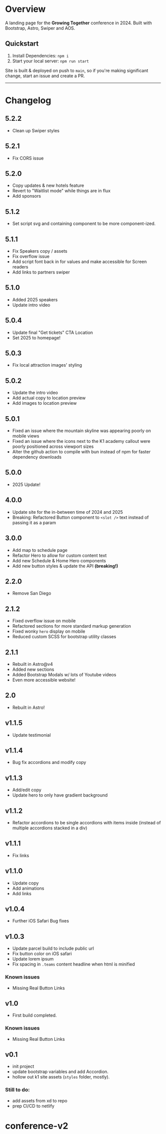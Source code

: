 # Overview

A landing page for the **Growing Together** conference in 2024. Built with Bootstrap, Astro, Swiper and AOS.

## Quickstart

1. Install Dependencies: `npm i`
2. Start your local server: `npm run start`

Site is built & deployed on push to `main`, so if you're making significant change, start an issue and create a PR.

---

# Changelog

## 5.2.2

-   Clean up Swiper styles

## 5.2.1

-   Fix CORS issue

## 5.2.0

-   Copy updates & new hotels feature
-   Revert to "Waitlist mode" while things are in flux
-   Add sponsors

## 5.1.2

-   Set script svg and containing component to be more component-ized.

## 5.1.1

-   Fix Speakers copy / assets
-   Fix overflow issue
-   Add script font back in for values and make accessible for Screen readers
-   Add links to partners swiper

## 5.1.0

-   Added 2025 speakers
-   Update intro video

## 5.0.4

-   Update final "Get tickets" CTA Location
-   Set 2025 to homepage!

## 5.0.3

-   Fix local attraction images' styling

## 5.0.2

-   Update the intro video
-   Add actual copy to location preview
-   Add images to location preview

## 5.0.1

-   Fixed an issue where the mountain skyline was appearing poorly on mobile views
-   Fixed an issue where the icons next to the K1 academy callout were poorly positioned across viewport sizes
-   Alter the github action to compile with bun instead of npm for faster dependency downloads

## 5.0.0

-   2025 Update!

## 4.0.0

-   Update site for the in-between time of 2024 and 2025
-   Breaking: Refactored Button component to `<slot />` text instead of passing it as a param

## 3.0.0

-   Add map to schedule page
-   Refactor Hero to allow for custom content text
-   Add new Schedule & Home Hero components
-   Add new button styles & update the API **(breaking!)**

## 2.2.0

-   Remove San Diego

## 2.1.2

-   Fixed overflow issue on mobile
-   Refactored sections for more standard markup generation
-   Fixed wonky `hero` display on mobile
-   Reduced custom SCSS for bootstrap utility classes

## 2.1.1

-   Rebuilt in Astro@v4
-   Added new sections
-   Added Bootstrap Modals w/ lots of Youtube videos
-   Even more accessible website!

## 2.0

-   Rebuilt in Astro!

## v1.1.5

-   Update testimonial

## v1.1.4

-   Bug fix accordions and modify copy

## v1.1.3

-   Add/edit copy
-   Update hero to only have gradient background

## v1.1.2

-   Refactor accordions to be single accordions with items inside (instead of multiple accordions stacked in a div)

## v1.1.1

-   Fix links

## v1.1.0

-   Update copy
-   Add animations
-   Add links

## v1.0.4

-   Further iOS Safari Bug fixes

## v1.0.3

-   Update parcel build to include public url
-   Fix button color on iOS safari
-   Update lorem ipsum
-   Fix spacing in `.teams` content headline when html is minified

### Known issues

-   Missing Real Button Links

## v1.0

-   First build completed.

### Known issues

-   Missing Real Button Links

## v0.1

-   init project
-   update bootstrap variables and add Accordion.
-   hollow out k1 site assets (`styles` folder, mostly).

### Still to do:

-   add assets from xd to repo
-   prep CI/CD to netlify

# conference-v2
